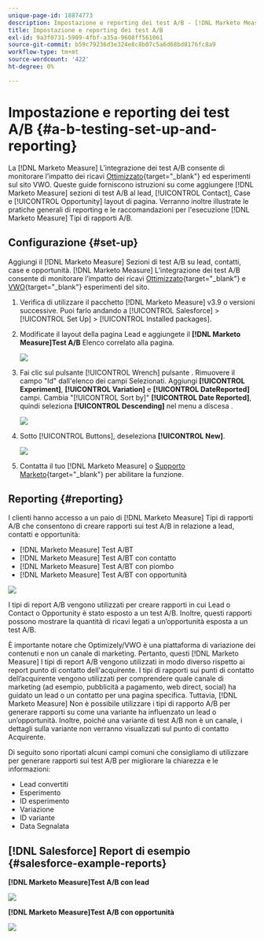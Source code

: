```yaml
---
unique-page-id: 18874773
description: Impostazione e reporting dei test A/B - [!DNL Marketo Measure] - Documentazione del prodotto
title: Impostazione e reporting dei test A/B
exl-id: 9a3f0731-5909-4fbf-a35a-9608ff561061
source-git-commit: b59c79236d3e324e8c8b07c5a6d68bd8176fc8a9
workflow-type: tm+mt
source-wordcount: '422'
ht-degree: 0%

---
```


# Impostazione e reporting dei test A/B {#a-b-testing-set-up-and-reporting}

La [!DNL Marketo Measure] L’integrazione dei test A/B consente di monitorare l’impatto dei ricavi [Ottimizzato](https://optimizely.com/){target=&quot;_blank&quot;} ed esperimenti sul sito VWO. Queste guide forniscono istruzioni su come aggiungere [!DNL Marketo Measure] sezioni di test A/B al lead, [!UICONTROL Contact], Case e [!UICONTROL Opportunity] layout di pagina. Verranno inoltre illustrate le pratiche generali di reporting e le raccomandazioni per l&#39;esecuzione [!DNL Marketo Measure] Tipi di rapporti A/B.

## Configurazione {#set-up}

Aggiungi il [!DNL Marketo Measure] Sezioni di test A/B su lead, contatti, case e opportunità. [!DNL Marketo Measure] L’integrazione dei test A/B consente di monitorare l’impatto dei ricavi [Ottimizzato](https://optimizely.com/){target=&quot;_blank&quot;} e [VWO](https://vwo.com/){target=&quot;_blank&quot;} esperimenti del sito.

1. Verifica di utilizzare il pacchetto [!DNL Marketo Measure] v3.9 o versioni successive. Puoi farlo andando a [!UICONTROL Salesforce] >[!UICONTROL Set Up] > [!UICONTROL Installed packages].
1. Modificate il layout della pagina Lead e aggiungete il **[!DNL Marketo Measure]Test A/B** Elenco correlato alla pagina.

   ![](assets/1.png)

1. Fai clic sul pulsante [!UICONTROL Wrench] pulsante . Rimuovere il campo &quot;Id&quot; dall&#39;elenco dei campi Selezionati. Aggiungi **[!UICONTROL Experiment]**, **[!UICONTROL Variation]** e **[!UICONTROL DateReported]** campi. Cambia &quot;[!UICONTROL Sort by]&quot; **[!UICONTROL Date Reported]**, quindi seleziona **[!UICONTROL Descending]** nel menu a discesa .

   ![](assets/2.png)

1. Sotto [!UICONTROL Buttons], deseleziona **[!UICONTROL New]**.

   ![](assets/3.png)

1. Contatta il tuo [!DNL Marketo Measure] o [Supporto Marketo](https://nation.marketo.com/t5/support/ct-p/Support){target=&quot;_blank&quot;} per abilitare la funzione.

## Reporting {#reporting}

I clienti hanno accesso a un paio di [!DNL Marketo Measure] Tipi di rapporti A/B che consentono di creare rapporti sui test A/B in relazione a lead, contatti e opportunità:

* [!DNL Marketo Measure] Test A/BT
* [!DNL Marketo Measure] Test A/BT con contatto
* [!DNL Marketo Measure] Test A/BT con piombo
* [!DNL Marketo Measure] Test A/BT con opportunità

![](assets/4.png)

I tipi di report A/B vengono utilizzati per creare rapporti in cui Lead o Contact o Opportunity è stato esposto a un test A/B. Inoltre, questi rapporti possono mostrare la quantità di ricavi legati a un’opportunità esposta a un test A/B.

È importante notare che Optimizely/VWO è una piattaforma di variazione dei contenuti e non un canale di marketing. Pertanto, questi [!DNL Marketo Measure] I tipi di report A/B vengono utilizzati in modo diverso rispetto ai report punto di contatto dell&#39;acquirente. I tipi di rapporti sui punti di contatto dell’acquirente vengono utilizzati per comprendere quale canale di marketing (ad esempio, pubblicità a pagamento, web direct, social) ha guidato un lead o un contatto per una pagina specifica. Tuttavia, [!DNL Marketo Measure] Non è possibile utilizzare i tipi di rapporto A/B per generare rapporti su come una variante ha influenzato un lead o un’opportunità. Inoltre, poiché una variante di test A/B non è un canale, i dettagli sulla variante non verranno visualizzati sul punto di contatto Acquirente.

Di seguito sono riportati alcuni campi comuni che consigliamo di utilizzare per generare rapporti sui test A/B per migliorare la chiarezza e le informazioni:

* Lead convertiti
* Esperimento
* ID esperimento
* Variazione
* ID variante
* Data Segnalata

## [!DNL Salesforce] Report di esempio {#salesforce-example-reports}

**[!DNL Marketo Measure]Test A/B con lead**

![](assets/5.png)

**[!DNL Marketo Measure]Test A/B con opportunità**

![](assets/6.png)
